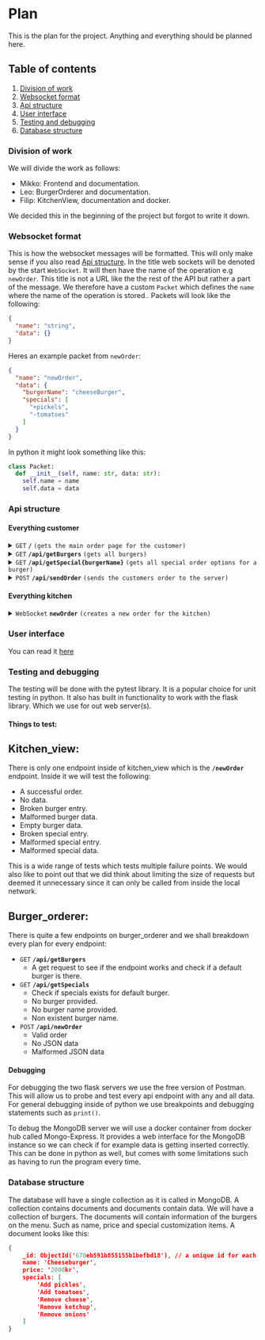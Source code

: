 # Plan

This is the plan for the project.
Anything and everything should be planned here.

## Table of contents
1. [Division of work](#work)
1. [Websocket format](#ws)
1. [Api structure](#api)
1. [User interface](#ui)
1. [Testing and debugging](#testing)
1. [Database structure](#db)

### Division of work <a name="work"></a>
We will divide the work as follows:
* Mikko: Frontend and documentation.
* Leo: BurgerOrderer and documentation.
* Filip: KitchenView, documentation and docker.

We decided this in the beginning of the project but forgot to write it down.

### Websocket format <a name="ws"></a>
This is how the websocket messages will be formatted. This will only make sense if you also read [Api structure](#api). In the title web sockets will be denoted by the start `WebSocket`. It will then have the name of the operation e.g `newOrder`. This title is not a URL like the the rest of the API but rather a part of the message. We therefore have a custom `Packet` which defines the `name` where the name of the operation is stored.. Packets will look like the following:
```json
{
  "name": "string",
  "data": {}
}
```

Heres an example packet from `newOrder`:
```json
{
  "name": "newOrder",
  "data": {
    "burgerName": "cheeseBurger",
    "specials": [
      "+pickels",
      "-tomatoes"
    ]
  }
}
```
In python it might look something like this:
```python
class Packet:
  def __init__(self, name: str, data: str):
    self.name = name
    self.data = data
```

### Api structure <a name="api"></a>

#### Everything customer

<details>
 <summary><code>GET</code> <code><b>/</b></code> <code>(gets the main order page for the customer)</code></summary>

##### Parameters

> None

##### Responses

> | http code | content-type               | response     |
> |-----------|----------------------------|--------------|
> | `200`     | `text/plain;charset=UTF-8` | `index.html` |

</details>

<details>
 <summary><code>GET</code> <code><b>/api/getBurgers</b></code> <code>(gets all burgers)</code></summary>

##### Parameters

> None

##### Responses

> | http code | content-type       | response          |
> |-----------|--------------------|-------------------|
> | `200`     | `application/json` | `{"burgers": []}` |

</details>

<details>
 <summary><code>GET</code> <code><b>/api/getSpecial{burgerName}</b></code> <code>(gets all special order options for a burger)</code></summary>

##### Parameters

> None

##### Responses

> | http code | content-type       | response           |
> |-----------|--------------------|--------------------|
> | `200`     | `application/json` | `{"specials": []}` |
> | `404`     | `application/json` | `None`             |

</details>


<details>
 <summary><code>POST</code> <code><b>/api/sendOrder</b></code> <code>(sends the customers order to the server)</code></summary>

##### Parameters

> | name  | type     | data type     | description                        | Example                                             |
> |-------|----------|---------------|------------------------------------|-----------------------------------------------------|
> | Order | required | object (JSON) | The customers order in JSON format | `{"order": {"burgerName": "string", specials: []}}` |

##### Responses

> | http code | content-type       | response           |
> |-----------|--------------------|--------------------|
> | `200`     | `application/json` | `{"specials": []}` |
> | `404`     | `application/json` | `None`             |


</details>

#### Everything kitchen

<details>
 <summary><code>WebSocket</code> <code><b>newOrder</b></code> <code>(creates a new order for the kitchen)</code></summary>

##### Received Message (Server -> Client)

> | name  | type     | data type        | description                                   | Example                                |
> |-------|----------|------------------|-----------------------------------------------|----------------------------------------|
> | order | required | application/json | The order that's gonna be made by the kitchen | `{"burger": "string", "specials": []}` |

</details>

### User interface <a name="ui"></a>
You can read it [here](ui-plan.md)

### Testing and debugging <a name="testing"></a>
The testing will be done with the pytest library. It is a popular choice for unit testing in python. It also has built in functionality to work with the flask library. Which we use for out web server(s).

#### Things to test:

Kitchen_view:
---
There is only one endpoint inside of kitchen_view which is the <code><b>/newOrder</b></code> endpoint. Inside it we will test the following:
* A successful order.
* No data.
* Broken burger entry.
* Malformed burger data.
* Empty burger data.
* Broken special entry.
* Malformed special entry.
* Malformed special data.
  
This is a wide range of tests which tests multiple failure points. We would also like to point out that we did think about limiting the size of requests but deemed it unnecessary since it can only be called from inside the local network.

Burger_orderer:
---
There is quite a few endpoints on burger_orderer and we shall breakdown every plan for every endpoint:

* <code>GET</code> <code><b>/api/getBurgers</b></code>
  * A get request to see if the endpoint works and check if a default burger is there.
* <code>GET</code> <code><b>/api/getSpecials</b></code>
  * Check if specials exists for default burger.
  * No burger provided.
  * No burger name provided.
  * Non existent burger name.
* <code>POST</code> <code><b>/api/newOrder</b></code>
  * Valid order
  * No JSON data
  * Malformed JSON data
  

#### Debugging
For debugging the two flask servers we use the free version of Postman. This will allow us to probe and test every api endpoint with any and all data. For general debugging inside of python we use breakpoints and debugging statements such as <code>print()</code>.

To debug the MongoDB server we will use a docker container from docker hub called Mongo-Express. It provides a web interface for the MongoDB instance so we can check if for example data is getting inserted correctly. This can be done in python as well, but comes with some limitations such as having to run the program every time.

### Database structure <a name="db"></a>
The database will have a single collection as it is called in MongoDB. A collection contains documents and documents contain data. We will have a collection of burgers. The documents will contain information of the burgers on the menu. Such as name, price and special customization items. A document looks like this:
```json
{
    _id: ObjectId('670eb591b855155b1befbd18'), // a unique id for each document. this is a mongodb feature.
    name: 'Cheeseburger',
    price: '2000kr',
    specials: [
        'Add pickles',
        'Add tomatoes',
        'Remove cheese',
        'Remove ketchup',
        'Remove onions'
    ]
}
```
